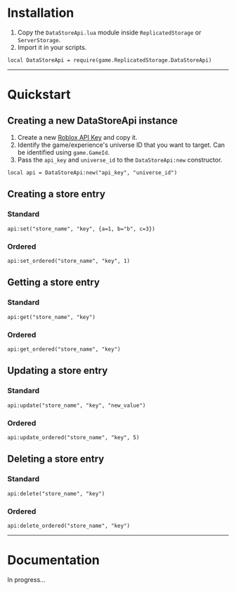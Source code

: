 # Installation
1. Copy the `DataStoreApi.lua` module inside `ReplicatedStorage` or `ServerStorage`.
2. Import it in your scripts.
```
local DataStoreApi = require(game.ReplicatedStorage.DataStoreApi)
```

---

# Quickstart
## Creating a new DataStoreApi instance
1. Create a new [Roblox API Key](https://create.roblox.com/dashboard/credentials) and copy it.
2. Identify the game/experience's universe ID that you want to target. Can be identified using `game.GameId`.
3. Pass the `api_key` and `universe_id` to the `DataStoreApi:new` constructor.
```
local api = DataStoreApi:new("api_key", "universe_id")
```
## Creating a store entry
### Standard
```
api:set("store_name", "key", {a=1, b="b", c=3})
```
### Ordered
```
api:set_ordered("store_name", "key", 1)
```
## Getting a store entry
### Standard
```
api:get("store_name", "key")
```
### Ordered
```
api:get_ordered("store_name", "key")
```
## Updating a store entry
### Standard
```
api:update("store_name", "key", "new_value")
```
### Ordered
```
api:update_ordered("store_name", "key", 5)
```
## Deleting a store entry
### Standard
```
api:delete("store_name", "key")
```
### Ordered
```
api:delete_ordered("store_name", "key")
```

---

# Documentation
In progress...

